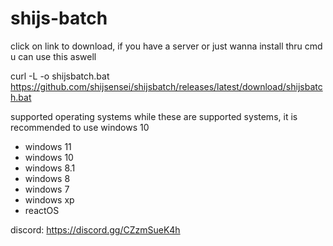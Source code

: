# shijs-batch

click on link to download, if you have a server or just wanna install thru cmd u can use this aswell

curl -L -o shijsbatch.bat https://github.com/shijsensei/shijsbatch/releases/latest/download/shijsbatch.bat


supported operating systems while these are supported systems, it is recommended to use windows 10

- windows 11
- windows 10
- windows 8.1
- windows 8
- windows 7
- windows xp
- reactOS


discord: https://discord.gg/CZzmSueK4h
